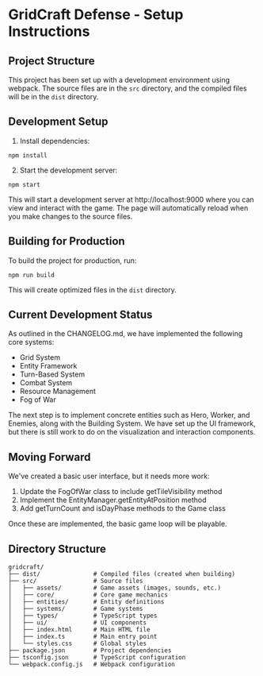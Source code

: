 # GridCraft Defense - Setup Instructions

## Project Structure
This project has been set up with a development environment using webpack. The source files are in the `src` directory, and the compiled files will be in the `dist` directory.

## Development Setup

1. Install dependencies:
```
npm install
```

2. Start the development server:
```
npm start
```

This will start a development server at http://localhost:9000 where you can view and interact with the game. The page will automatically reload when you make changes to the source files.

## Building for Production

To build the project for production, run:
```
npm run build
```

This will create optimized files in the `dist` directory.

## Current Development Status

As outlined in the CHANGELOG.md, we have implemented the following core systems:
- Grid System
- Entity Framework
- Turn-Based System
- Combat System
- Resource Management
- Fog of War

The next step is to implement concrete entities such as Hero, Worker, and Enemies, along with the Building System. We have set up the UI framework, but there is still work to do on the visualization and interaction components.

## Moving Forward

We've created a basic user interface, but it needs more work:
1. Update the FogOfWar class to include getTileVisibility method
2. Implement the EntityManager.getEntityAtPosition method
3. Add getTurnCount and isDayPhase methods to the Game class

Once these are implemented, the basic game loop will be playable.

## Directory Structure

```
gridcraft/
├── dist/               # Compiled files (created when building)
├── src/                # Source files
│   ├── assets/         # Game assets (images, sounds, etc.)
│   ├── core/           # Core game mechanics
│   ├── entities/       # Entity definitions
│   ├── systems/        # Game systems
│   ├── types/          # TypeScript types
│   ├── ui/             # UI components
│   ├── index.html      # Main HTML file
│   ├── index.ts        # Main entry point
│   └── styles.css      # Global styles
├── package.json        # Project dependencies
├── tsconfig.json       # TypeScript configuration
└── webpack.config.js   # Webpack configuration
``` 
